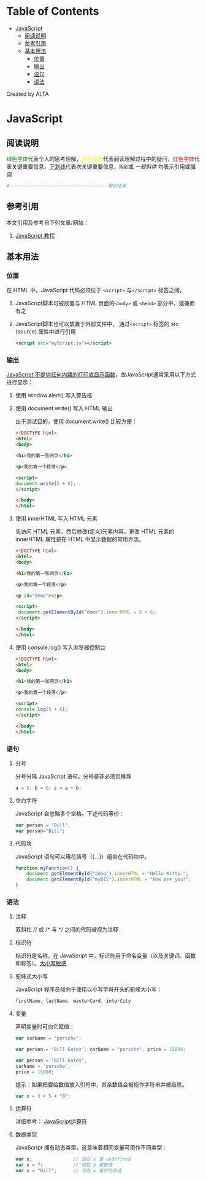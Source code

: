 
Table of Contents
=================

   * [JavaScript](#javascript)
      * [阅读说明](#阅读说明)
      * [参考引用](#参考引用)
      * [基本用法](#基本用法)
         * [位置](#位置)
         * [输出](#输出)
         * [语句](#语句)
         * [语法](#语法)

Created by ALTA


# JavaScript  

## 阅读说明  

<font color=#008000>绿色字体</font>代表个人的思考理解，<font color=Yellow>黄色字体</font>代表阅读理解过程中的疑问，<font color=Red>红色字体</font>代表关键重要信息，<u>下划线</u>代表次关键重要信息，`阴影`或 *一般斜体* 均表示引用或强调 

```python
# ---------------------------------- 输出结果
```

## 参考引用  

本文引用及参考自下列文章/网站：

1. [JavaScript 教程](<https://www.w3school.com.cn/js/index.asp>)

## 基本用法  

### 位置

在 HTML 中，JavaScript 代码必须位于 `<script>` 与`</script>` 标签之间。

1. JavaScript脚本可被放置与 HTML 页面的`<body>` 或 `<head>` 部分中，或兼而有之

2. JavaScript脚本也可以放置于外部文件中， 通过`<script>` 标签的 src (source) 属性中进行引用

   ```html
   <script src="myScript.js"></script>
   ```

### 输出  

<u>JavaScript 不提供任何内建的打印或显示函数</u>，故JavaScript通常采用以下方式进行显示：

1. 使用 window.alert() 写入警告框

2. 使用 document.write() 写入 HTML 输出

   出于测试目的，使用 document.write() 比较方便：

   ```html
   <!DOCTYPE html>
   <html>
   <body>
   
   <h1>我的第一张网页</h1>
   
   <p>我的第一个段落</p>
   
   <script>
   document.write(5 + 6);
   </script>
   
   </body>
   </html> 
   ```

3. 使用 innerHTML 写入 HTML 元素

   先访问 HTML 元素，然后修改(定义)元素内容。更改 HTML 元素的 innerHTML 属性是在 HTML 中显示数据的常用方法。

   ```html
   <!DOCTYPE html>
   <html>
   <body>
   
   <h1>我的第一张网页</h1>
   
   <p>我的第一个段落</p>
   
   <p id="demo"></p>
   
   <script>
    document.getElementById("demo").innerHTML = 5 + 6;
   </script>
   
   </body>
   </html> 
   ```

4. 使用 console.log() 写入浏览器控制台

   ```html
   <!DOCTYPE html>
   <html>
   <body>
   
   <h1>我的第一张网页</h1>
   
   <p>我的第一个段落</p>
   
   <script>
   console.log(5 + 6);
   </script>
   
   </body>
   </html>
   ```

### 语句  

1. 分号

   分号分隔 JavaScript 语句。分号是非必须但推荐

   ```javascript
   a = 5; b = 6; c = a + b;
   ```

2. 空白字符  

   JavaScript 会忽略多个空格。下述代码等价：

   ```javascript
   var person = "Bill";
   var person="Bill"; 
   ```

3. 代码块

   JavaScript 语句可以用花括号（{...}）组合在代码块中。

   ```javascript
   function myFunction() {
       document.getElementById("demo").innerHTML = "Hello Kitty.";
       document.getElementById("myDIV").innerHTML = "How are you?";
   }
   ```

### 语法  

1. 注释

   双斜杠 // 或 /* 与 **/* 之间的代码被视为注释 

2. 标识符

   标识符是名称，在 JavaScript 中，标识符用于命名变量（以及关键词、函数和标签）。<u>大小写敏感</u>

3. 驼峰式大小写

   JavaScript 程序员倾向于使用以小写字母开头的驼峰大小写：

   ```javascript
   firstName, lastName, masterCard, interCity
   ```

4. 变量

   声明变量时可向它赋值：

   ```javascript
   var carName = "porsche";
   
   var person = "Bill Gates", carName = "porsche", price = 15000;
   
   var person = "Bill Gates",
   carName = "porsche",
   price = 15000;
   ```

   提示：如果把要给数值放入引号中，其余数值会被视作字符串并被级联。

   ```javascript
   var x = 3 + 5 + "8";
   ```

5. 运算符

   详细参考： [JavaScript运算符](<https://www.w3school.com.cn/js/js_operators.asp>)

6. 数据类型

   JavaScript 拥有动态类型。这意味着相同变量可用作不同类型：

   ```javascript
   var x;               // 现在 x 是 undefined
   var x = 7;           // 现在 x 是数值
   var x = "Bill";      // 现在 x 是字符串值
   ```

   
